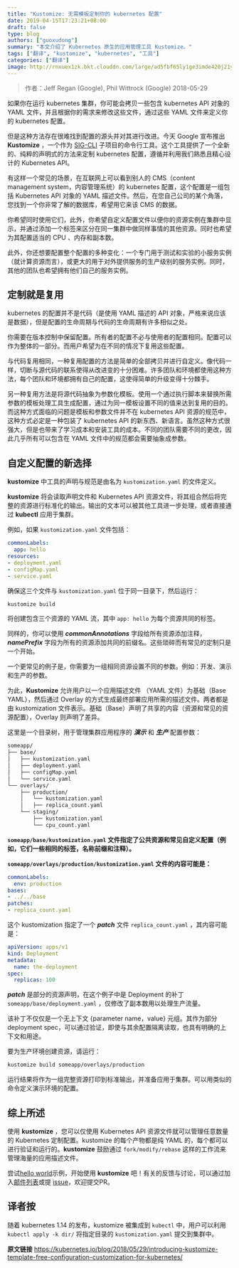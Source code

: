 ```yaml
---
title: "Kustomize: 无需模板定制你的 kubernetes 配置"
date: 2019-04-15T17:23:21+08:00
draft: false
type: blog
authors: ["guoxudong"]
summary: "本文介绍了 Kubernetes 原生的应用管理工具 Kustomize。"
tags: ["翻译", "kustomize", "kubernetes", "工具"]
categories: ["翻译"]
image: http://rnxuex1zk.bkt.clouddn.com/large/ad5fbf65ly1ge3imde420j21y012cqc6.jpg
---
```

> 作者：Jeff Regan (Google), Phil Wittrock (Google) 2018-05-29

如果你在运行 kubernetes 集群，你可能会拷贝一些包含 kubernetes API 对象的 YAML 文件，并且根据你的需求来修改这些文件，通过这些 YAML 文件来定义你的 kubernetes 配置。

但是这种方法存在很难找到配置的源头并对其进行改进。今天 Google 宣布推出 **Kustomize** ，一个作为 [SIG-CLI](https://github.com/kubernetes/community/tree/master/sig-cli) 子项目的命令行工具。这个工具提供了一个全新的、纯粹的声明式的方法来定制 kubernetes 配置，遵循并利用我们熟悉且精心设计的 Kubernetes API。

有这样一个常见的场景，在互联网上可以看到别人的 CMS（content management system，内容管理系统）的 kubernetes 配置，这个配置是一组包括 Kubernetes API 对象的 YAML 描述文件。然后，在您自己公司的某个角落，您找到一个你非常了解的数据库，希望用它来该 CMS 的数据。

你希望同时使用它们，此外，你希望自定义配置文件以便你的资源实例在集群中显示，并通过添加一个标签来区分在同一集群中做同样事情的其他资源。同时也希望为其配置适当的 CPU 、内存和副本数。

此外，你还想要配置整个配置的多种变化：一个专门用于测试和实验的小服务实例（就计算资源而言），或更大的用于对外提供服务的生产级别的服务实例。同时，其他的团队也希望拥有他们自己的服务实例。

## 定制就是复用
kubernetes 的配置并不是代码（是使用 YAML 描述的 API 对象，严格来说应该是数据），但是配置的生命周期与代码的生命周期有许多相似之处。

你需要在版本控制中保留配置。所有者的配置不必与使用者的配置相同。配置可以作为整体的一部分。而用户希望为在不同的情况下复用这些配置。

与代码复用相同，一种复用配置的方法是简单的全部拷贝并进行自定义。像代码一样，切断与源代码的联系使得从改进变的十分困难。许多团队和环境都使用这种方法，每个团队和环境都拥有自己的配置，这使得简单的升级变得十分棘手。

另一种复用方法是将源代码抽象为参数化模板。使用一个通过执行脚本来替换所需参数的模板处理工具生成配置，通过为同一模板设置不同的值来达到复用的目的。而这种方式面临的问题是模板和参数文件并不在 kubernetes API 资源的规范中，这种方式必定是一种包装了 kubernetes API 的新东西、新语言。虽然这种方式很强大，但是也带来了学习成本和安装工具的成本。不同的团队需要不同的更改，因此几乎所有可以包含在 YAML 文件中的规范都会需要抽象成参数。

## 自定义配置的新选择
**kustomize** 中工具的声明与规范是由名为 ```kustomization.yaml``` 的文件定义。

**kustomize** 将会读取声明文件和 Kubernetes API 资源文件，将其组合然后将完整的资源进行标准化的输出。输出的文本可以被其他工具进一步处理，或者直接通过 **kubectl** 应用于集群。

例如，如果 ```kustomization.yaml``` 文件包括：

```yaml
commonLabels:
  app: hello
resources:
- deployment.yaml
- configMap.yaml
- service.yaml
```

确保这三个文件与 ```kustomization.yaml``` 位于同一目录下，然后运行：

```bash
kustomize build
```

将创建包含三个资源的 YAML 流，其中 ```app: hello``` 为每个资源共同的标签。

同样的，你可以使用 ***commonAnnotations*** 字段给所有资源添加注释， ***namePrefix*** 字段为所有的资源添加共同的前缀名。这些琐碎而有常见的定制只是一个开始。

一个更常见的例子是，你需要为一组相同资源设置不同的参数。例如：开发、演示和生产的参数。

为此，**Kustomize** 允许用户以一个应用描述文件 （YAML 文件）为基础（Base YAML），然后通过 Overlay 的方式生成最终部署应用所需的描述文件。两者都是由 kustomization 文件表示。基础（Base）声明了共享的内容（资源和常见的资源配置），Overlay 则声明了差异。

这里是一个目录树，用于管理集群应用程序的 ***演示*** 和 ***生产*** 配置参数：

```bash
someapp/
├── base/
│   ├── kustomization.yaml
│   ├── deployment.yaml
│   ├── configMap.yaml
│   └── service.yaml
└── overlays/
    ├── production/
    │   └── kustomization.yaml
    │   ├── replica_count.yaml
    └── staging/
        ├── kustomization.yaml
        └── cpu_count.yaml
```

**```someapp/base/kustomization.yaml``` 文件指定了公共资源和常见自定义配置（例如，它们一些相同的标签，名称前缀和注释）。**

**```someapp/overlays/production/kustomization.yaml``` 文件的内容可能是：**

```yaml
commonLabels:
  env: production
bases:
- ../../base
patches:
- replica_count.yaml
```

这个 kustomization 指定了一个 ***patch*** 文件 ```replica_count.yaml``` ，其内容可能是：

```yaml
apiVersion: apps/v1
kind: Deployment
metadata:
  name: the-deployment
spec:
  replicas: 100
```

***patch*** 是部分的资源声明，在这个例子中是 Deployment 的补丁 ```someapp/base/deployment.yaml``` ，仅修改了副本数用以处理生产流量。

该补丁不仅仅是一个无上下文 {parameter name，value} 元组。其作为部分 deployment spec，可以通过验证，即使与其余配置隔离读取，也具有明确的上下文和用途。

要为生产环境创建资源，请运行：

```bash
kustomize build someapp/overlays/production
```

运行结果将作为一组完整资源打印到标准输出，并准备应用于集群。可以用类似的命令定义演示环境的配置。

## 综上所述
使用 **kustomize** ，您可以仅使用 Kubernetes API 资源文件就可以管理任意数量的 Kubernetes 定制配置。kustomize 的每个产物都是纯 YAML 的，每个都可以进行验证和运行的。**kustomize** 鼓励通过 `fork/modify/rebase` 这样的工作流来管理海量的应用描述文件。

尝试[hello world](https://github.com/kubernetes-sigs/kustomize/tree/master/examples/helloWorld)示例，开始使用 **kustomize** 吧！有关的反馈与讨论，可以通过加入[邮件列表](https://groups.google.com/g/kustomize)或提 [issue](https://github.com/kubernetes-sigs/kustomize/issues/new)，欢迎提交PR。

## 译者按
随着 kubernetes 1.14 的发布，kustomize 被集成到 ```kubectl``` 中，用户可以利用 ```kubectl apply -k dir/``` 将指定目录的 ```kustomization.yaml``` 提交到集群中。

**原文链接** https://kubernetes.io/blog/2018/05/29/introducing-kustomize-template-free-configuration-customization-for-kubernetes/
